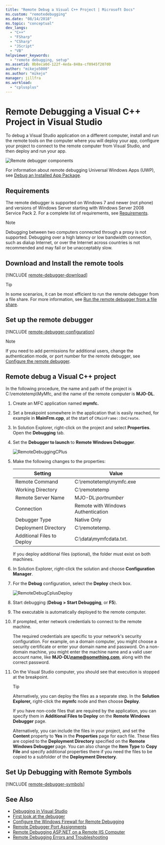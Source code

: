 ```yaml
---
title: "Remote Debug a Visual C++ Project | Microsoft Docs"
ms.custom: "remotedebugging"
ms.date: "08/14/2018"
ms.topic: "conceptual"
dev_langs:
  - "C++"
  - "FSharp"
  - "CSharp"
  - "JScript"
  - "VB"
helpviewer_keywords:
  - "remote debugging, setup"
ms.assetid: 8b8eca0d-122f-4eda-848a-cf0945f207d0
author: "mikejo5000"
ms.author: "mikejo"
manager: jillfra
ms.workload:
  - "cplusplus"
---
```

# Remote Debugging a Visual C++ Project in Visual Studio
To debug a Visual Studio application on a different computer, install and run the remote tools on the computer where you will deploy your app, configure your project to connect to the remote computer from Visual Studio, and then deploy and run your app.

![Remote debugger components](../debugger/media/remote-debugger-client-apps.png "Remote_debugger_components")

For information about remote debugging Universal Windows Apps (UWP), see [Debug an Installed App Package](debug-installed-app-package.md).

## Requirements

The remote debugger is supported on Windows 7 and newer (not phone) and versions of Windows Server starting with Windows Server 2008 Service Pack 2. For a complete list of requirements, see [Requirements](../debugger/remote-debugging.md#requirements_msvsmon).

> [!NOTE]
> Debugging between two computers connected through a proxy is not supported. Debugging over a high latency or low bandwidth connection, such as dialup Internet, or over the Internet across countries is not recommended and may fail or be unacceptably slow.

## Download and Install the remote tools

[!INCLUDE [remote-debugger-download](../debugger/includes/remote-debugger-download.md)]

> [!TIP]
> In some scenarios, it can be most efficient to run the remote debugger from a file share. For more information, see [Run the remote debugger from a file share](../debugger/remote-debugging.md#fileshare_msvsmon).

## <a name="BKMK_setup"></a> Set up the remote debugger

[!INCLUDE [remote-debugger-configuration](../debugger/includes/remote-debugger-configuration.md)]

> [!NOTE]
> If you need to add permissions for additional users, change the authentication mode, or port number for the remote debugger, see [Configure the remote debugger](../debugger/remote-debugging.md#configure_msvsmon).

## <a name="remote_cplusplus"></a> Remote debug a Visual C++ project
 In the following procedure, the name and path of the project is C:\remotetemp\MyMfc, and the name of the remote computer is **MJO-DL**.

1. Create an MFC application named **mymfc.**

2. Set a breakpoint somewhere in the application that is easily reached, for example in **MainFrm.cpp**, at the start of `CMainFrame::OnCreate`.

3. In Solution Explorer, right-click on the project and select **Properties**. Open the **Debugging** tab.

4. Set the **Debugger to launch** to **Remote Windows Debugger**.

    ![RemoteDebuggingCPlus](../debugger/media/remotedebuggingcplus.png "RemoteDebuggingCPlus")

5. Make the following changes to the properties:

   |Setting|Value|
   |-|-|
   |Remote Command|C:\remotetemp\mymfc.exe|
   |Working Directory|C:\remotetemp|
   |Remote Server Name|MJO-DL:*portnumber*|
   |Connection|Remote with Windows Authentication|
   |Debugger Type|Native Only|
   |Deployment Directory|C:\remotetemp.|
   |Additional Files to Deploy|C:\data\mymfcdata.txt.|

    If you deploy additional files (optional), the folder must exist on both machines.

6. In Solution Explorer, right-click the solution and choose **Configuration Manager**.

7. For the **Debug** configuration, select the **Deploy** check box.

    ![RemoteDebugCplusDeploy](../debugger/media/remotedebugcplusdeploy.png "RemoteDebugCplusDeploy")

8. Start debugging (**Debug > Start Debugging**, or **F5**).

9. The executable is automatically deployed to the remote computer.

10. If prompted, enter network credentials to connect to the remote machine.

     The required credentials are specific to your network's security configuration. For example, on a domain computer, you might choose a security certificate or enter your domain name and password. On a non-domain machine, you might enter the machine name and a valid user account name, like <strong>MJO-DL\name@something.com</strong>, along with the correct password.

11. On the Visual Studio computer, you should see that execution is stopped at the breakpoint.

    > [!TIP]
    > Alternatively, you can deploy the files as a separate step. In the **Solution Explorer,** right-click the **mymfc** node and then choose **Deploy**.

    If you have non-code files that are required by the application, you can specify them in **Additional Files to Deploy** on the **Remote Windows Debugger** page.

    Alternatively, you can include the files in your project, and set the **Content** property to **Yes** in the **Properties** page for each file. These files are copied to the **Deployment Directory** specified on the **Remote Windows Debugger** page. You can also change the **Item Type** to **Copy File** and specify additional properties there if you need the files to be copied to a subfolder of the **Deployment Directory**.

## Set Up Debugging with Remote Symbols

[!INCLUDE [remote-debugger-symbols](../debugger/includes/remote-debugger-symbols.md)]

## See Also
- [Debugging in Visual Studio](../debugger/index.md)
- [First look at the debugger](../debugger/debugger-feature-tour.md)
- [Configure the Windows Firewall for Remote Debugging](../debugger/configure-the-windows-firewall-for-remote-debugging.md)
- [Remote Debugger Port Assignments](../debugger/remote-debugger-port-assignments.md)
- [Remote Debugging ASP.NET on a Remote IIS Computer](../debugger/remote-debugging-aspnet-on-a-remote-iis-computer.md)
- [Remote Debugging Errors and Troubleshooting](../debugger/remote-debugging-errors-and-troubleshooting.md)